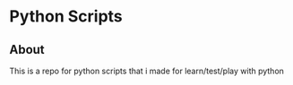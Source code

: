 # Python Scripts

## About

This is a repo for python scripts that i made for learn/test/play 
with python